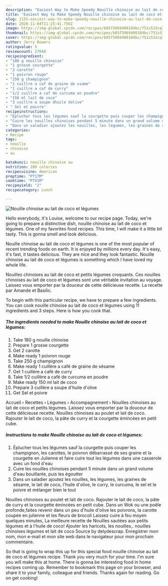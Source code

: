 ```yaml
---
description: "Easiest Way to Make Speedy Nouille chinoise au lait de coco et légumes"
title: "Easiest Way to Make Speedy Nouille chinoise au lait de coco et légumes"
slug: 1155-easiest-way-to-make-speedy-nouille-chinoise-au-lait-de-coco-et-legumes
date: 2020-11-04T11:23:41.756Z
image: https://img-global.cpcdn.com/recipes/b85f5069400184bc/751x532cq70/nouille-chinoise-au-lait-de-coco-et-legumes-photo-principale-de-la-recette.jpg
thumbnail: https://img-global.cpcdn.com/recipes/b85f5069400184bc/751x532cq70/nouille-chinoise-au-lait-de-coco-et-legumes-photo-principale-de-la-recette.jpg
cover: https://img-global.cpcdn.com/recipes/b85f5069400184bc/751x532cq70/nouille-chinoise-au-lait-de-coco-et-legumes-photo-principale-de-la-recette.jpg
author: Jerry Bowers
ratingvalue: 5
reviewcount: 27640
recipeingredient:
- "180 g nouille chinoise"
- "1 grosse courgette"
- "2 carotte"
- "1 poivron rouge"
- "250 g champignon"
- "1 cuillre a caf de graine de ssame"
- "1 cuillre a caf de curry"
- "1/2 cuillre a caf de curcuma en poudre"
- "150 ml lait de coco"
- "3 cuillre a soupe dhuile dolive"
- " Sel et poivre"
recipeinstructions:
- "Éplucher tous les légumes sauf la courgette puis couper les champignon, les carottes, le poivron débarrassé de ses graine et la courgette en Julienne et faire cuire tout les légumes dans une casserole avec un fond d&#39;eau"
- "Cuire les nouilles chinoises pendant 5 minute dans un grand volume d&#39;eau bouillante, puis les égoutter"
- "Dans un saladier ajoutez les nouilles, les légumes, les graines de sésame, le lait de coco, l&#39;huile d&#39;olive, le curry, le curcuma, le sel et le poivre et mélanger bien le tout"
categories:
- Recipe
tags:
- nouille
- chinoise
- au

katakunci: nouille chinoise au 
nutrition: 289 calories
recipecuisine: American
preptime: "PT17M"
cooktime: "PT41M"
recipeyield: "2"
recipecategory: Lunch

---
```



![Nouille chinoise au lait de coco et légumes](https://img-global.cpcdn.com/recipes/b85f5069400184bc/751x532cq70/nouille-chinoise-au-lait-de-coco-et-legumes-photo-principale-de-la-recette.jpg)

Hello everybody, it's Louise, welcome to our recipe page. Today, we're going to prepare a distinctive dish, nouille chinoise au lait de coco et légumes. One of my favorites food recipes. This time, I will make it a little bit tasty. This is gonna smell and look delicious.

Nouille chinoise au lait de coco et légumes is one of the most popular of recent trending foods on earth. It is enjoyed by millions every day. It's easy, it's fast, it tastes delicious. They are nice and they look fantastic. Nouille chinoise au lait de coco et légumes is something which I have loved my whole life.

Nouilles chinoises au lait de coco et petits légumes croquants. Ces nouilles chinoises au lait de coco et légumes sont une véritable invitation au voyage. Laissez vous emporter par la douceur de cette délicieuse recette. La recette par Amande et Basilic.


To begin with this particular recipe, we have to prepare a few ingredients. You can cook nouille chinoise au lait de coco et légumes using 11 ingredients and 3 steps. Here is how you cook that.

<!--inarticleads1-->

##### The ingredients needed to make Nouille chinoise au lait de coco et légumes:

1. Take 180 g nouille chinoise
1. Prepare 1 grosse courgette
1. Get 2 carotte
1. Make ready 1 poivron rouge
1. Take 250 g champignon
1. Make ready 1 cuillère a café de graine de sésame
1. Get 1 cuillère a café de curry
1. Take 1/2 cuillère a café de curcuma en poudre
1. Make ready 150 ml lait de coco
1. Prepare 3 cuillère a soupe d&#39;huile d&#39;olive
1. Get  Sel et poivre


Accueil › Recettes › Légumes › Accompagnement › Nouilles chinoises au lait de coco et petits légumes. Laissez vous emporter par la douceur de cette délicieuse recette. Nouilles chinoises au poulet et lait de coco. Rajouter le lait de coco, la pâte de curry et la courgette émincées en petit cube. 

<!--inarticleads2-->

##### Instructions to make Nouille chinoise au lait de coco et légumes:

1. Éplucher tous les légumes sauf la courgette puis couper les champignon, les carottes, le poivron débarrassé de ses graine et la courgette en Julienne et faire cuire tout les légumes dans une casserole avec un fond d&#39;eau
1. Cuire les nouilles chinoises pendant 5 minute dans un grand volume d&#39;eau bouillante, puis les égoutter
1. Dans un saladier ajoutez les nouilles, les légumes, les graines de sésame, le lait de coco, l&#39;huile d&#39;olive, le curry, le curcuma, le sel et le poivre et mélanger bien le tout


Nouilles chinoises au poulet et lait de coco. Rajouter le lait de coco, la pâte de curry et la courgette émincées en petit cube. Dans un Wok ou une poêle profonde,faites revenir dans un peu d&#39;huile d&#39;olive les poivrons, la carotte coupée en julienne et les fleurs de brocoli Laissez cuire à feu moyen quelques minutes, La meilleure recette de Nouilles sautées aux petits légumes et à l&#39;huile de coco! Ajouter les haricots, les nouilles,. nouilles chinoises légumes et lait de coco Source by delydescrap. Enregistrer mon nom, mon e-mail et mon site web dans le navigateur pour mon prochain commentaire. 

So that is going to wrap this up for this special food nouille chinoise au lait de coco et légumes recipe. Thank you very much for your time. I'm sure you will make this at home. There is gonna be interesting food in home recipes coming up. Remember to bookmark this page on your browser, and share it to your family, colleague and friends. Thanks again for reading. Go on get cooking!
